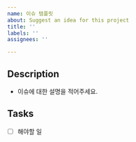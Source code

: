 ```yaml
---
name: 이슈 템플릿
about: Suggest an idea for this project
title: ''
labels: ''
assignees: ''

---
```


## Description
- 이슈에 대한 설명을 적어주세요.

## Tasks
 - [ ]  해야할 일
